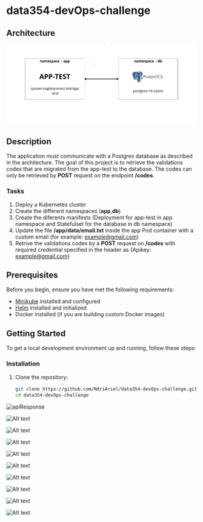# data354-devOps-challenge

## Architecture

![Architecture](images/image-11.png)

## Description

 The application must communicate with a Postgres database as described in the architecture.
 The goal of this project is to retrieve the validations codes that are migrated from the app-test to the database.
 The codes can only be retrieved by **POST** request on the endpoint **/codes**.

### **Tasks**

 1. Deploy a Kubernetes cluster
 2. Create the different namespaces (**app**,**db**)
 3. Create the diferents manifests (Deployment for app-test in app namespace and Statefulset for the database in db namespace)
 4. Update the file **/app/data/email.txt** inside the app Pod container with a custom email (for example: <example@gmail.com>)
 5. Retrive the validations codes by a **POST** request on **/codes** with required credential specified in the header as
   {Apikey: <example@gmail.com>}
  
## Prerequisites

Before you begin, ensure you have met the following requirements:

- [Minikube](https://minikube.sigs.k8s.io/docs/start/) installed and configured
- [Helm](https://helm.sh/docs/intro/install/) installed and initialized
- Docker installed (if you are building custom Docker images)

## Getting Started

To get a local development environment up and running, follow these steps:

### Installation

1. Clone the repository:

   ```bash
   git clone https://github.com/NdriAriel/data354-devOps-challenge.git
   cd data354-devOps-challenge

![apiResponse](images/image.png)

![Alt text](images/image-1.png)

![Alt text](images/image-2.png)

![Alt text](images/image-4.png)

![Alt text](images/image-5.png)

![Alt text](images/image-6.png)

![Alt text](images/image-7.png)

![Alt text](images/image-8.png)

![Alt text](images/image-9.png)

![Alt text](images/image-10.png)
